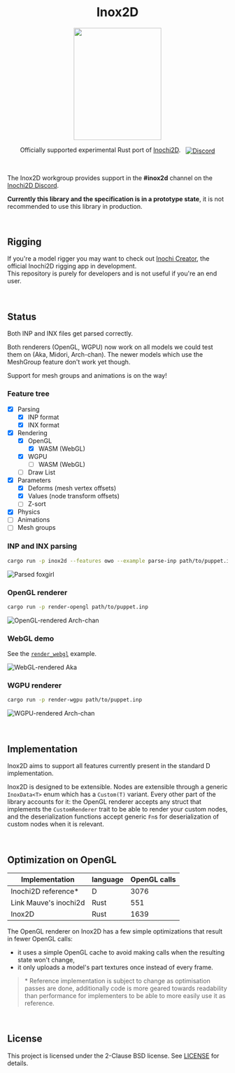 <p align="center">
  <h1 align="center">Inox2D</h1>
  <p align="center">
    <img width="200" height="256" src="inox2d_logo.svg">
  </p>
  <div align="center">

Officially supported experimental Rust port of [Inochi2D](https://github.com/Inochi2D/inochi2d).
    &nbsp;
    <a align="center" href="https://discord.com/invite/abnxwN6r9v">
      <img align="center" src="https://img.shields.io/discord/855173611409506334?color=7289DA&label=%20&logo=discord&logoColor=white" alt="Discord" />
    </a>
  </div>
</p>

&nbsp;

The Inox2D workgroup provides support in the **#inox2d** channel on the [Inochi2D Discord][discord-invite].

**Currently this library and the specification is in a prototype state**, it is not recommended to use this library in production.

[discord-invite]: https://discord.com/invite/abnxwN6r9v

&nbsp;

## Rigging

If you're a model rigger you may want to check out [Inochi Creator](https://github.com/Inochi2D/inochi-creator), the official Inochi2D rigging app in development.  
This repository is purely for developers and is not useful if you're an end user.

&nbsp;

## Status

Both INP and INX files get parsed correctly.

Both renderers (OpenGL, WGPU) now work on all models we could test them on (Aka, Midori, Arch-chan).
The newer models which use the MeshGroup feature don't work yet though.

Support for mesh groups and animations is on the way!

### Feature tree

- [x] Parsing
  - [x] INP format
  - [x] INX format
- [x] Rendering
  - [x] OpenGL
    - [x] WASM (WebGL)
  - [x] WGPU
    - [ ] WASM (WebGL)
  - [ ] Draw List
- [x] Parameters
  - [x] Deforms (mesh vertex offsets)
  - [x] Values (node transform offsets)
  - [ ] Z-sort
- [x] Physics
- [ ] Animations
- [ ] Mesh groups

### INP and INX parsing

```sh
cargo run -p inox2d --features owo --example parse-inp path/to/puppet.inp
```

![Parsed foxgirl](https://fs.speykious.dev/inox2d/inox2d-parsed-foxgirl.png)

### OpenGL renderer

```sh
cargo run -p render-opengl path/to/puppet.inp
```

![OpenGL-rendered Arch-chan](https://fs.speykious.dev/inox2d/inox2d-opengl-arch-chan.png)

### WebGL demo

See the [`render_webgl`](/examples/render_webgl) example.

![WebGL-rendered Aka](https://fs.speykious.dev/inox2d/inox2d-webgl-foxgirl.png)

### WGPU renderer

```sh
cargo run -p render-wgpu path/to/puppet.inp
```

![WGPU-rendered Arch-chan](https://fs.speykious.dev/inox2d/inox2d-wgpu-arch-chan.png)

&nbsp;

## Implementation

Inox2D aims to support all features currently present in the standard D implementation.

Inox2D is designed to be extensible. Nodes are extensible through a generic `InoxData<T>` enum which has a `Custom(T)` variant. Every other part of the library accounts for it: the OpenGL renderer accepts any struct that implements the `CustomRenderer` trait to be able to render your custom nodes, and the deserialization functions accept generic `Fn`s for deserialization of custom nodes when it is relevant.

&nbsp;

## Optimization on OpenGL

| Implementation        | language | OpenGL calls |
| --------------------- | -------- | ------------ |
| Inochi2D reference*   | D        | 3076         |
| Link Mauve's inochi2d | Rust     | 551          |
| Inox2D                | Rust     | 1639         |

The OpenGL renderer on Inox2D has a few simple optimizations that result in fewer OpenGL calls:

- it uses a simple OpenGL cache to avoid making calls when the resulting state won't change,
- it only uploads a model's part textures once instead of every frame.

> \* Reference implementation is subject to change as optimisation passes are done, additionally code is more geared towards readability than performance for implementers to be able to more easily use it as reference.

&nbsp;

## License

This project is licensed under the 2-Clause BSD license.
See [LICENSE](LICENSE) for details.
